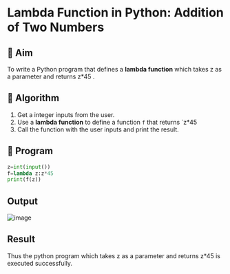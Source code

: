 # Lambda Function in Python: Addition of Two Numbers

## 🎯 Aim
To write a Python program that defines a **lambda function** which takes z as a parameter and returns z*45 .

## 🧠 Algorithm
1. Get a integer inputs from the user.
2. Use a **lambda function** to define a function `f` that returns `z*45
3. Call the function with the user inputs and print the result.

## 🧾 Program
``` python
z=int(input())
f=lambda z:z*45
print(f(z))
```
## Output
![image](https://github.com/user-attachments/assets/071447c4-9e85-4fc3-8c40-89b0fee90c1c)

## Result
Thus the python program which takes z as a parameter and returns z*45 is executed successfully.
